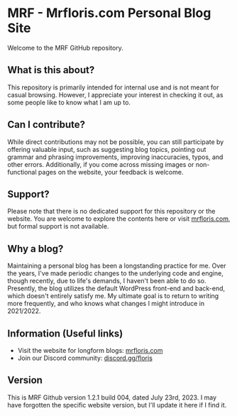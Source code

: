 # MRF - Mrfloris.com Personal Blog Site

Welcome to the MRF GitHub repository.

## What is this about?

This repository is primarily intended for internal use and is not meant for casual browsing. However, I appreciate your interest in checking it out, as some people like to know what I am up to.

## Can I contribute?

While direct contributions may not be possible, you can still participate by offering valuable input, such as suggesting blog topics, pointing out grammar and phrasing improvements, improving inaccuracies, typos, and other errors. Additionally, if you come across missing images or non-functional pages on the website, your feedback is welcome.

## Support?

Please note that there is no dedicated support for this repository or the website. You are welcome to explore the contents here or visit [mrfloris.com](https://mrfloris.com/), but formal support is not available.

## Why a blog?

Maintaining a personal blog has been a longstanding practice for me. Over the years, I've made periodic changes to the underlying code and engine, though recently, due to life's demands, I haven't been able to do so. Presently, the blog utilizes the default WordPress front-end and back-end, which doesn't entirely satisfy me. My ultimate goal is to return to writing more frequently, and who knows what changes I might introduce in 2021/2022.

## Information (Useful links)

- Visit the website for longform blogs: [mrfloris.com](https://mrfloris.com/)
- Join our Discord community: [discord.gg/floris](https://discord.gg/floris)

## Version

This is MRF Github version 1.2.1 build 004, dated July 23rd, 2023. I may have forgotten the specific website version, but I'll update it here if I find it.
